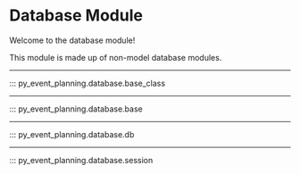 # Database Module

Welcome to the database module!

This module is made up of non-model database modules.
___
::: py_event_planning.database.base_class
___
::: py_event_planning.database.base
___
::: py_event_planning.database.db
___
::: py_event_planning.database.session
